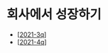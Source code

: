 # 회사에서 성장하기

- [[2021-3q]]
- [[2021-4q]]

[//begin]: # "Autogenerated link references for markdown compatibility"
[2021-3q]: 2021-3q "2021-3q"
[2021-4q]: 2021-4q "2021-4q"
[//end]: # "Autogenerated link references"
